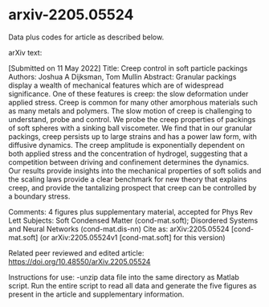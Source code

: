 # arxiv-2205.05524
Data plus codes for article as described below.

arXiv text:

[Submitted on 11 May 2022]
Title: Creep control in soft particle packings
Authors: Joshua A Dijksman, Tom Mullin
Abstract: Granular packings display a wealth of mechanical features which are of widespread significance. One of these features is creep: the slow deformation under applied stress. Creep is common for many other amorphous materials such as many metals and polymers. The slow motion of creep is challenging to understand, probe and control. We probe the creep properties of packings of soft spheres with a sinking ball viscometer. We find that in our granular packings, creep persists up to large strains and has a power law form, with diffusive dynamics. The creep amplitude is exponentially dependent on both applied stress and the concentration of hydrogel, suggesting that a competition between driving and confinement determines the dynamics. Our results provide insights into the mechanical properties of soft solids and the scaling laws provide a clear benchmark for new theory that explains creep, and provide the tantalizing prospect that creep can be controlled by a boundary stress.

Comments:	4 figures plus supplementary material, accepted for Phys Rev Lett
Subjects:	Soft Condensed Matter (cond-mat.soft); Disordered Systems and Neural Networks (cond-mat.dis-nn)
Cite as:	arXiv:2205.05524 [cond-mat.soft]
 	(or arXiv:2205.05524v1 [cond-mat.soft] for this version)
 
Related peer reviewed and edited article: https://doi.org/10.48550/arXiv.2205.05524

Instructions for use:
-unzip data file into the same directory as Matlab script. Run the entire script to read all data and generate the five figures as present in the article and supplementary information. 
